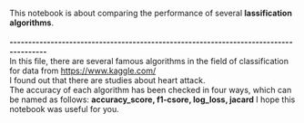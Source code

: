 This notebook is about comparing the performance of several **lassification algorithms**.<br>
<br>
**--------------------------------------------------------------------------------------**<br>
In this file, there are several famous algorithms in the field of classification for data from https://www.kaggle.com/ <br>
I found out that there are studies about heart attack.<br>
The accuracy of each algorithm has been checked in four ways, which can be named as follows:
**accuracy_score, f1-csore, log_loss, jacard**
I hope this notebook was useful for you.

